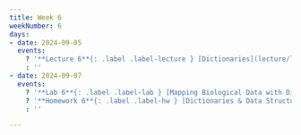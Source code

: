 ```yaml
---
title: Week 6
weekNumber: 6
days:
- date: 2024-09-05
  events:
    ? '**Lecture 6**{: .label .label-lecture } [Dictionaries](lecture/lec06)'
    : ''
- date: 2024-09-07
  events:
    ? '**Lab 6**{: .label .label-lab } [Mapping Biological Data with Dictionaries](lab/lab06)'
    ? '**Homework 6**{: .label .label-hw } [Dictionaries & Data Structures](hw/hw06) (due Sep 14)'
    : ''

---
```

